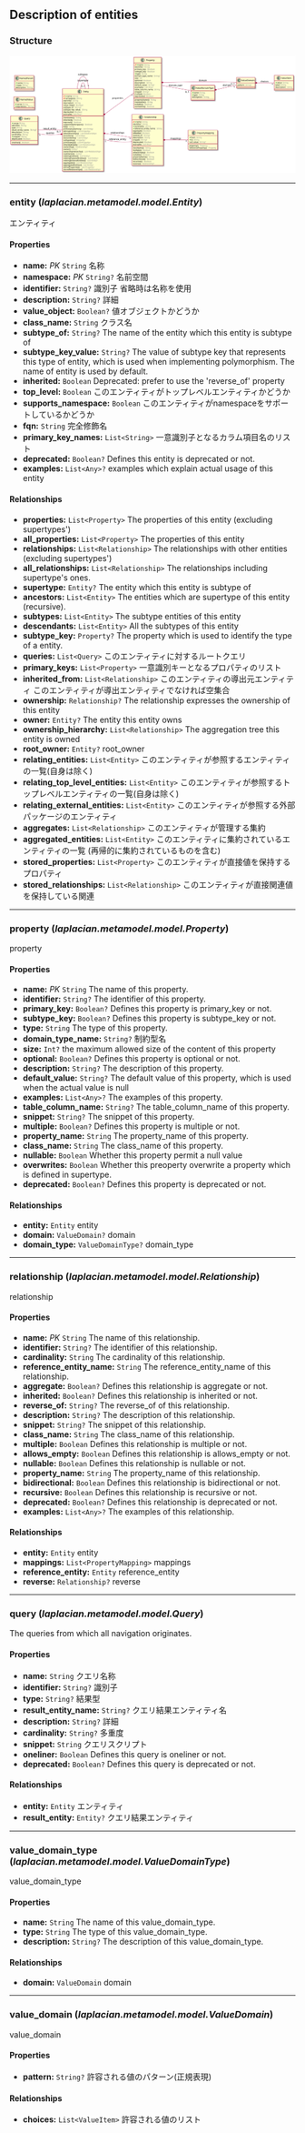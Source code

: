 ## Description of entities

### Structure
![](./image/model-diagram.svg)



---
### **entity** (*laplacian.metamodel.model.Entity*)
  エンティティ

#### Properties
* **name:** *PK* `String`
  名称
* **namespace:** *PK* `String?`
  名前空間
* **identifier:** `String?`
  識別子 省略時は名称を使用
* **description:** `String?`
  詳細
* **value_object:** `Boolean?`
  値オブジェクトかどうか
* **class_name:** `String`
  クラス名
* **subtype_of:** `String?`
  The name of the entity which this entity is subtype of
* **subtype_key_value:** `String?`
  The value of subtype key that represents this type of entity,
  which is used when implementing polymorphism. The name of entity is used by default.
* **inherited:** `Boolean`
  Deprecated: prefer to use the 'reverse_of' property
* **top_level:** `Boolean`
  このエンティティがトップレベルエンティティかどうか
* **supports_namespace:** `Boolean`
  このエンティティがnamespaceをサポートしているかどうか
* **fqn:** `String`
  完全修飾名
* **primary_key_names:** `List<String>`
  一意識別子となるカラム項目名のリスト
* **deprecated:** `Boolean?`
  Defines this entity is deprecated or not.
* **examples:** `List<Any>?`
  examples which explain actual usage of this entity

#### Relationships
* **properties:** `List<Property>`
  The properties of this entity (excluding supertypes')
* **all_properties:** `List<Property>`
  The properties of this entity
* **relationships:** `List<Relationship>`
  The relationships with other entities (excluding supertypes')
* **all_relationships:** `List<Relationship>`
  The relationships including supertype's ones.
* **supertype:** `Entity?`
  The entity which this entity is subtype of
* **ancestors:** `List<Entity>`
  The entities which are supertype of this entity (recursive).
* **subtypes:** `List<Entity>`
  The subtype entities of this entity
* **descendants:** `List<Entity>`
  All the subtypes of this entity
* **subtype_key:** `Property?`
  The property which is used to identify the type of a entity.
* **queries:** `List<Query>`
  このエンティティに対するルートクエリ
* **primary_keys:** `List<Property>`
  一意識別キーとなるプロパティのリスト
* **inherited_from:** `List<Relationship>`
  このエンティティの導出元エンティティ このエンティティが導出エンティティでなければ空集合
* **ownership:** `Relationship?`
  The relationship expresses the ownership of this entity
* **owner:** `Entity?`
  The entity this entity owns
* **ownership_hierarchy:** `List<Relationship>`
  The aggregation tree this entity is owned
* **root_owner:** `Entity?`
  root_owner
* **relating_entities:** `List<Entity>`
  このエンティティが参照するエンティティの一覧(自身は除く)
* **relating_top_level_entities:** `List<Entity>`
  このエンティティが参照するトップレベルエンティティの一覧(自身は除く)
* **relating_external_entities:** `List<Entity>`
  このエンティティが参照する外部パッケージのエンティティ
* **aggregates:** `List<Relationship>`
  このエンティティが管理する集約
* **aggregated_entities:** `List<Entity>`
  このエンティティに集約されているエンティティの一覧 (再帰的に集約されているものを含む)
* **stored_properties:** `List<Property>`
  このエンティティが直接値を保持するプロパティ
* **stored_relationships:** `List<Relationship>`
  このエンティティが直接関連値を保持している関連




---
### **property** (*laplacian.metamodel.model.Property*)
  property

#### Properties
* **name:** *PK* `String`
  The name of this property.
* **identifier:** `String?`
  The identifier of this property.
* **primary_key:** `Boolean?`
  Defines this property is primary_key or not.
* **subtype_key:** `Boolean?`
  Defines this property is subtype_key or not.
* **type:** `String`
  The type of this property.
* **domain_type_name:** `String?`
  制約型名
* **size:** `Int?`
  the maximum allowed size of the content of this property
* **optional:** `Boolean?`
  Defines this property is optional or not.
* **description:** `String?`
  The description of this property.
* **default_value:** `String?`
  The default value of this property, which is used when the actual value is null
* **examples:** `List<Any>?`
  The examples of this property.
* **table_column_name:** `String?`
  The table_column_name of this property.
* **snippet:** `String?`
  The snippet of this property.
* **multiple:** `Boolean?`
  Defines this property is multiple or not.
* **property_name:** `String`
  The property_name of this property.
* **class_name:** `String`
  The class_name of this property.
* **nullable:** `Boolean`
  Whether this property permit a null value
* **overwrites:** `Boolean`
  Whether this preoperty overwrite a property which is defined in supertype.
* **deprecated:** `Boolean?`
  Defines this property is deprecated or not.

#### Relationships
* **entity:** `Entity`
  entity
* **domain:** `ValueDomain?`
  domain
* **domain_type:** `ValueDomainType?`
  domain_type




---
### **relationship** (*laplacian.metamodel.model.Relationship*)
  relationship

#### Properties
* **name:** *PK* `String`
  The name of this relationship.
* **identifier:** `String?`
  The identifier of this relationship.
* **cardinality:** `String`
  The cardinality of this relationship.
* **reference_entity_name:** `String`
  The reference_entity_name of this relationship.
* **aggregate:** `Boolean?`
  Defines this relationship is aggregate or not.
* **inherited:** `Boolean?`
  Defines this relationship is inherited or not.
* **reverse_of:** `String?`
  The reverse_of of this relationship.
* **description:** `String?`
  The description of this relationship.
* **snippet:** `String?`
  The snippet of this relationship.
* **class_name:** `String`
  The class_name of this relationship.
* **multiple:** `Boolean`
  Defines this relationship is multiple or not.
* **allows_empty:** `Boolean`
  Defines this relationship is allows_empty or not.
* **nullable:** `Boolean`
  Defines this relationship is nullable or not.
* **property_name:** `String`
  The property_name of this relationship.
* **bidirectional:** `Boolean`
  Defines this relationship is bidirectional or not.
* **recursive:** `Boolean`
  Defines this relationship is recursive or not.
* **deprecated:** `Boolean?`
  Defines this relationship is deprecated or not.
* **examples:** `List<Any>?`
  The examples of this relationship.

#### Relationships
* **entity:** `Entity`
  entity
* **mappings:** `List<PropertyMapping>`
  mappings
* **reference_entity:** `Entity`
  reference_entity
* **reverse:** `Relationship?`
  reverse




---
### **query** (*laplacian.metamodel.model.Query*)
  The queries from which all navigation originates.

#### Properties
* **name:** `String`
  クエリ名称
* **identifier:** `String?`
  識別子
* **type:** `String?`
  結果型
* **result_entity_name:** `String?`
  クエリ結果エンティティ名
* **description:** `String?`
  詳細
* **cardinality:** `String?`
  多重度
* **snippet:** `String`
  クエリスクリプト
* **oneliner:** `Boolean`
  Defines this query is oneliner or not.
* **deprecated:** `Boolean?`
  Defines this query is deprecated or not.

#### Relationships
* **entity:** `Entity`
  エンティティ
* **result_entity:** `Entity?`
  クエリ結果エンティティ




---
### **value_domain_type** (*laplacian.metamodel.model.ValueDomainType*)
  value_domain_type

#### Properties
* **name:** `String`
  The name of this value_domain_type.
* **type:** `String`
  The type of this value_domain_type.
* **description:** `String?`
  The description of this value_domain_type.

#### Relationships
* **domain:** `ValueDomain`
  domain




---
### **value_domain** (*laplacian.metamodel.model.ValueDomain*)
  value_domain

#### Properties
* **pattern:** `String?`
  許容される値のパターン(正規表現)

#### Relationships
* **choices:** `List<ValueItem>`
  許容される値のリスト